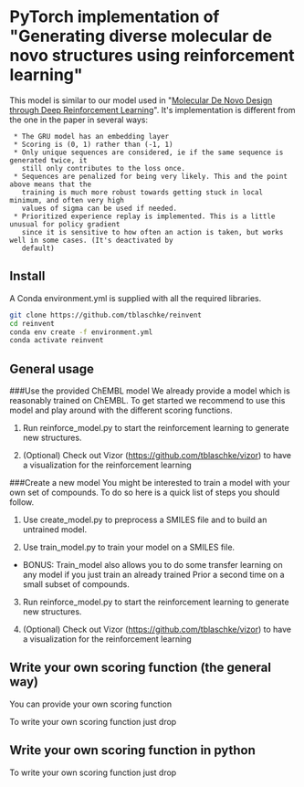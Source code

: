 PyTorch implementation of "Generating diverse molecular de novo structures using reinforcement learning"
=======================================================================================

This model is similar to our model used in "[Molecular De Novo Design through Deep Reinforcement
Learning](https://jcheminf.biomedcentral.com/articles/10.1186/s13321-017-0235-x)". It's implementation is different from the one in the paper in several ways:

     * The GRU model has an embedding layer
     * Scoring is (0, 1) rather than (-1, 1)
     * Only unique sequences are considered, ie if the same sequence is generated twice, it
       still only contributes to the loss once.
     * Sequences are penalized for being very likely. This and the point above means that the
       training is much more robust towards getting stuck in local minimum, and often very high
       values of sigma can be used if needed.
     * Prioritized experience replay is implemented. This is a little unusual for policy gradient
       since it is sensitive to how often an action is taken, but works well in some cases. (It's deactivated by
       default)

Install
-------

A Conda environment.yml is supplied with all the required libraries.

```bash
git clone https://github.com/tblaschke/reinvent
cd reinvent
conda env create -f environment.yml
conda activate reinvent
```


General usage
-------------

###Use the provided ChEMBL model
We already provide a model which is reasonably trained on ChEMBL. To get started we recommend to use this model and 
play around with the different scoring functions.

1. Run reinforce_model.py to start the reinforcement learning to generate new structures.

2. (Optional) Check out Vizor (https://github.com/tblaschke/vizor) to have a visualization for
the reinforcement learning

###Create a new model
You might be interested to train a model with your own set of compounds. To do so here is a quick list of steps you 
should follow.
 
1. Use create_model.py to preprocess a SMILES file and to build an untrained model.

2. Use train_model.py to train your model on a SMILES file.  
  * BONUS: Train_model also allows you to do some transfer learning on any model if you just 
   train an already trained Prior a second time on a small subset of compounds.

3. Run reinforce_model.py to start the reinforcement learning to generate new structures.

4. (Optional) Check out Vizor (https://github.com/tblaschke/vizor) to have a visualization for
the reinforcement learning



Write your own scoring function (the general way)
-------------------------------------------------
You can provide your own scoring function 


To write your own scoring function just drop 

Write your own scoring function in python
-----------------------------------------

To write your own scoring function just drop 
